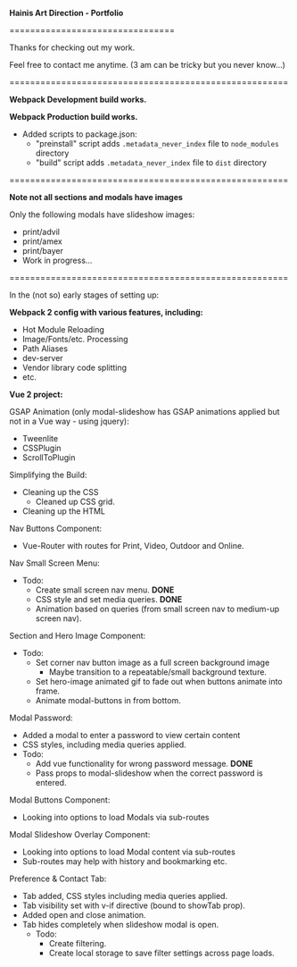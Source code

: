 **Hainis Art Direction - Portfolio**

================================

Thanks for checking out my work.

Feel free to contact me anytime.
(3 am can be tricky but you never know...)

======================================================

**Webpack Development build works.**

**Webpack Production build works.**

- Added scripts to package.json: 
	- "preinstall" script adds `.metadata_never_index` file to `node_modules` directory
	- "build" script adds `.metadata_never_index` file to `dist` directory

======================================================

**Note not all sections and modals have images**

Only the following modals have slideshow images: 
- print/advil
- print/amex
- print/bayer
- Work in progress...

======================================================

In the (not so) early stages of setting up:

**Webpack 2 config with various features, including:**
- Hot Module Reloading
- Image/Fonts/etc. Processing
- Path Aliases
- dev-server
- Vendor library code splitting
- etc. 


**Vue 2 project:**

GSAP Animation (only modal-slideshow has GSAP animations applied but not in a Vue way - using jquery):
- Tweenlite
- CSSPlugin
- ScrollToPlugin

Simplifying the Build:
- Cleaning up the CSS
	- Cleaned up CSS grid.
- Cleaning up the HTML 

Nav Buttons Component:
- Vue-Router with routes for Print, Video, Outdoor and Online.

Nav Small Screen Menu:
- Todo:
	- Create small screen nav menu. **DONE**
	- CSS style and set media queries. **DONE**
	- Animation based on queries (from small screen nav to medium-up screen nav).

Section and Hero Image Component:
- Todo:
	- Set corner nav button image as a full screen background image
		- Maybe transition to a repeatable/small background texture.
	- Set hero-image animated gif to fade out when buttons animate into frame.
	- Animate modal-buttons in from bottom.

Modal Password:
- Added a modal to enter a password to view certain content
- CSS styles, including media queries applied.
- Todo:
	- Add vue functionality for wrong password message. **DONE**
	- Pass props to modal-slideshow when the correct password is entered.

Modal Buttons Component:
- Looking into options to load Modals via sub-routes

Modal Slideshow Overlay Component:
- Looking into options to load Modal content via sub-routes
- Sub-routes may help with history and bookmarking etc.

Preference & Contact Tab:
- Tab added, CSS styles including media queries applied.
- Tab visibility set with v-if directive (bound to showTab prop).
- Added open and close animation.
- Tab hides completely when slideshow modal is open.
	- Todo:
		- Create filtering.
		- Create local storage to save filter settings across page loads.
